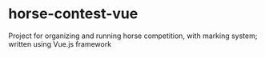# horse-contest-vue
Project for organizing and running horse competition, with marking system; written using Vue.js framework 
